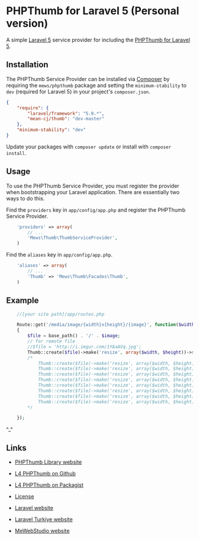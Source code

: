 # PHPThumb for Laravel 5 (Personal version)

A simple [Laravel 5](http://four.laravel.com/) service provider for including the [PHPThumb for Laravel 5](https://github.com/mewebstudio/Thumb).

## Installation

The PHPThumb Service Provider can be installed via [Composer](http://getcomposer.org) by requiring the
`mews/phpthumb` package and setting the `minimum-stability` to `dev` (required for Laravel 5) in your
project's `composer.json`.

```json
{
    "require": {
        "laravel/framework": "5.0.*",
        "mean-cj/thumb": "dev-master"
    },
    "minimum-stability": "dev"
}
```

Update your packages with ```composer update``` or install with ```composer install```.

## Usage

To use the PHPThumb Service Provider, you must register the provider when bootstrapping your Laravel application. There are
essentially two ways to do this.

Find the `providers` key in `app/config/app.php` and register the PHPThumb Service Provider.

```php
    'providers' => array(
        // ...
        'Mews\Thumb\ThumbServiceProvider',
    )
```

Find the `aliases` key in `app/config/app.php`.

```php
    'aliases' => array(
        // ...
        'Thumb' => 'Mews\Thumb\Facades\Thumb',
    )
```

## Example

```php
    //[your site path]/app/routes.php

    Route::get('/media/image/{width}x{height}/{image}', function($width, $height, $image)
    {
        $file = base_path() . '/' . $image;
        // for remote file
        //$file = 'http://i.imgur.com/1YAaAVq.jpg';
        Thumb::create($file)->make('resize', array($width, $height))->show()->save(base_path() . '/', 'aaa.jpg');
        /*
            Thumb::create($file)->make('resize', array($width, $height))->make('crop', array('center', $width, $height))->show();
            Thumb::create($file)->make('resize', array($width, $height))->make('crop', array('basic', 100, 100, 300, 200))->show();
            Thumb::create($file)->make('resize', array($width, $height))->make('resize', array($width, $height))->show();
            Thumb::create($file)->make('resize', array($width, $height))->make('resize', array($width, $height, 'adaptive'))->save(base_path() . '/', 'aaa.jpg')->show();
            Thumb::create($file)->make('resize', array($width, $height))->rotate(array('degree', 180))->show();
            Thumb::create($file)->make('resize', array($width, $height))->reflection(array(40, 40, 80, true, '#a4a4a4'))->show();
            Thumb::create($file)->make('resize', array($width, $height))->save(base_path() . '/', 'aaa.jpg');
            Thumb::create($file)->make('resize', array($width, $height))->show();
        */

    });
```

^_^                         


## Links

* [PHPThumb Library website](http://phpthumb.gxdlabs.com/)

* [L4 PHPThumb on Github](https://github.com/mewebstudio/Thumb)
* [L4 PHPThumb on Packagist](https://packagist.org/packages/mews/thumb)
* [License](http://www.opensource.org/licenses/mit-license.php)
* [Laravel website](http://laravel.com)
* [Laravel Turkiye website](http://www.laravel.gen.tr)
* [MeWebStudio website](http://www.mewebstudio.com)
